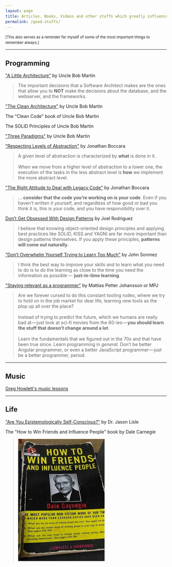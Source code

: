 ```yaml
---
layout: page
title: Articles, Books, Videos and other stuffs which greatly influenced how I think
permalink: /good-stuffs/
---
```


<small>[This also serves as a reminder for myself of some of the most important things to remember always.]</small>


---

## Programming



["A Little Architecture"](http://blog.cleancoder.com/uncle-bob/2016/01/04/ALittleArchitecture.html) by Uncle Bob Martin

> The important decisions that a Software Architect makes are the ones that allow you to **NOT** make the decisions about the database, and the webserver, and the frameworks.



["The Clean Architecture"](http://blog.cleancoder.com/uncle-bob/2012/08/13/the-clean-architecture.html) by Uncle Bob Martin



The "Clean Code" book of Uncle Bob Martin



The SOLID Principles of Uncle Bob Martin



["Three Paradigms"](http://blog.cleancoder.com/uncle-bob/2012/12/19/Three-Paradigms.html) by Uncle Bob Martin



["Respecting Levels of Abstraction"](https://simpleprogrammer.com/2017/01/27/respecting-abstraction/) by Jonathan Boccara

>A given level of abstraction is characterized by **what** is done in it. 
<br /><br />
>When we move from a higher level of abstraction to a lower one, the execution of the tasks in the less abstract level is **how** we implement the more abstract level.

<!--
> ![Respect Levels of Abstraction image](https://spzone-simpleprogrammer.netdna-ssl.com/wp-content/uploads/2017/01/respect_levels_of_abstraction2.png)

> I deem respecting the levels of abstraction to be the most important principle in programming, because it automatically implies many other best practices.
<br /><br />
If you think about this principle when designing your code and constantly ask yourself the question, **“In terms of what am I coding here?”**, your code will flow naturally, perform its function well, and be a pleasure to use for the other programmers and developers who have to work with it.
<br /><br />
By identifying what things the code does and replacing each one with a label, we know how to raise levels of abstraction in order to make code more expressive.

-->


["The Right Attitude to Deal with Legacy Code"](https://simpleprogrammer.com/2017/03/01/deal-with-legacy-code/) by Jonathan Boccara

> ... **consider that the code you’re working on is your code**. Even if you haven’t written it yourself, and regardless of how good or bad you think it is, this is your code, and you have responsibility over it. 



<!--
["Am I really a developer or just a good googler?"](http://www.hanselman.com/blog/AmIReallyADeveloperOrJustAGoodGoogler.aspx) by Scott Hanselman
-->



[Don’t Get Obsessed With Design Patterns](https://simpleprogrammer.com/2016/06/15/dont-get-obsessed-design-patterns/) by Joel Rodriguez

> I believe that knowing object-oriented design principles and applying best practices like SOLID, KISS and YAGNI are far more important than design patterns themselves. If you apply these principles, **patterns will come out naturally**.



["Don’t Overwhelm Yourself Trying to Learn Too Much"](https://simpleprogrammer.com/2014/06/23/dont-overwhelm-trying-learn-much/) by John Sonmez

> I think the best way to improve your skills and to learn what you need to do is to do the learning as close to the time you need the information as possible –- **just-in-time learning**.




["Staying relevant as a programmer"](https://medium.com/humans-create-software/staying-relevant-as-a-programmer-e9f18b1b0e43) by Mattias Petter Johansson or MPJ

> Are we forever cursed to do this constant tooling rodeo, where we try to hold on in the job market for dear life, learning new tools as the plop up all over the place?
<br /><br />
Instead of trying to predict the future, which we humans are really bad at — just look at sci-fi movies from the 60-ies — **you should learn the stuff that doesn’t change around a lot**.
<br /><br />
Learn the fundamentals that we figured out in the 70s and that have been true since. Learn programming in *general*. Don’t be better Angular programmer, or even a better JavaScript programmer — just be a better programmer, period.


---


## Music

[Greg Howlett's music lessons](http://greghowlett.com/blog/?affid=5114)

<!--
[Another appetizer for the upcoming big music question](https://greghowlett.com/blog/music-philosophy/appetizer.aspx?affid=5114) by Greg Howlett
- This is one of Greg's articles (among others) that changed my view on "music standards". (I had a very strict standard before :blush:)
-->


---


## Life

["Are You Epistemologically Self-Conscious?"](http://www.jasonlisle.com/2013/09/06/are-you-epistemologically-self-conscious/) by Dr. Jason Lisle

The "How to Win Friends and Influence People" book by Dale Carnegie

> ![How to Win Friends and Influence People book](/images/2017/how-to-win-friends-book-old.jpg)
